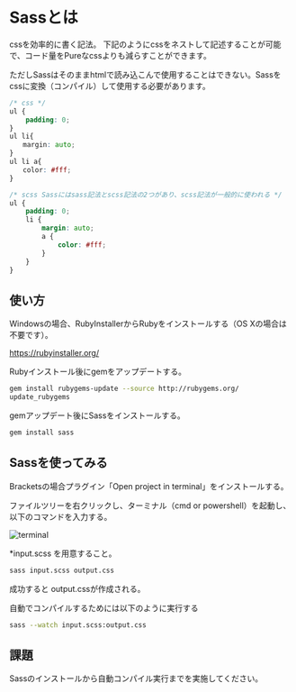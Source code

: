 # Sassとは

cssを効率的に書く記法。
下記のようにcssをネストして記述することが可能で、コード量をPureなcssよりも減らすことができます。

ただしSassはそのままhtmlで読み込こんで使用することはできない。Sassをcssに変換（コンパイル）して使用する必要があります。

```css
/* css */
ul {
    padding: 0;
}
ul li{
　　margin: auto;
}
ul li a{
　　color: #fff;
}
```

```scss
/* scss Sassにはsass記法とscss記法の2つがあり、scss記法が一般的に使われる */
ul {
    padding: 0;
    li {
        margin: auto;
        a {
            color: #fff;
        }
    }
}
```

## 使い方
Windowsの場合、RubyInstallerからRubyをインストールする（OS Xの場合は不要です）。

https://rubyinstaller.org/

Rubyインストール後にgemをアップデートする。

```bash
gem install rubygems-update --source http://rubygems.org/
update_rubygems
```

gemアップデート後にSassをインストールする。

```bash
gem install sass
```

## Sassを使ってみる

Bracketsの場合プラグイン「Open project in terminal」をインストールする。

ファイルツリーを右クリックし、ターミナル（cmd or powershell）を起動し、以下のコマンドを入力する。

![terminal](https://user-images.githubusercontent.com/35711528/36238340-493a15ee-1245-11e8-888e-3ca5ae9d5917.png)

*input.scss を用意すること。

```bash
sass input.scss output.css
```

成功すると
output.cssが作成される。

自動でコンパイルするためには以下のように実行する

```bash
sass --watch input.scss:output.css
```

## 課題
Sassのインストールから自動コンパイル実行までを実施してください。

